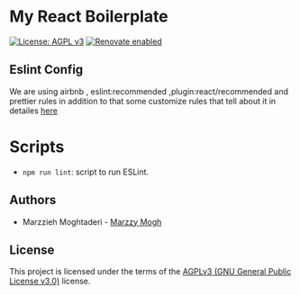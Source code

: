 #  My React Boilerplate
[![License: AGPL v3](https://img.shields.io/badge/License-AGPL%20v3-blue.svg)](https://github.com/marzzy/my_new_project/blob/master/.LICENSE.md)
[![Renovate enabled](https://img.shields.io/badge/renovate-enabled-brightgreen.svg)](https://renovatebot.com/)


## Eslint Config

We are using airbnb , eslint:recommended ,plugin:react/recommended and 
prettier rules in addition to that some customize rules that tell about
it in detailes [here](./LINTERRULES.md)


# Scripts
- `npm run lint`: script to run ESLint.


## Authors

- Marzzieh Moghtaderi - [Marzzy Mogh](https://github.com/marzzy)


## License

This project is licensed under the terms of the 
[AGPLv3 (GNU General Public License v3.0)](./LICENSE.md) license.